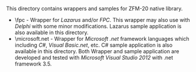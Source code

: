 This directory contains wrappers and samples for ZFM-20 native library. 

- \fpc - Wrapper for *Lazarus* and/or *FPC*. This wrapper may also use with *Delphi* with some minor modifications. Lazarus sample application is also available in this directory. 
- \microsoft.net - Wrapper for *Microsoft .net* framework languages which including *C#*, *Visual Basic.net*, etc. C# sample application is also available in this directory. Both Wrapper and sample application are developed and tested with *Microsoft Visual Studio 2012* with .net framework 3.5.
